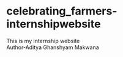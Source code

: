 # celebrating_farmers-internshipwebsite
This is my internship website
<br>
Author-Aditya Ghanshyam Makwana
